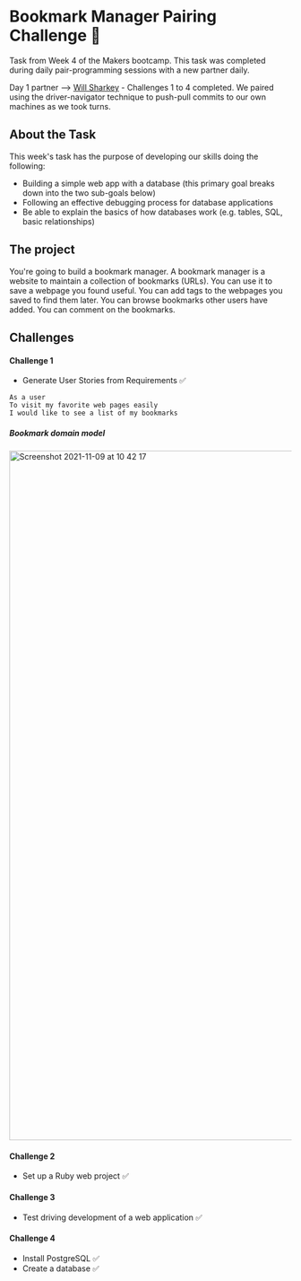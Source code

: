 # Bookmark Manager Pairing Challenge :bookmark:
Task from Week 4 of the Makers bootcamp. This task was completed during daily pair-programming sessions with a new partner daily.

Day 1 partner --> [Will Sharkey](https://github.com/willjshark) - Challenges 1 to 4 completed. We paired using the driver-navigator technique to push-pull commits to our own machines as we took turns. 

## About the Task
This week's task has the purpose of developing our skills doing the following:
- Building a simple web app with a database (this primary goal breaks down into the two sub-goals below)
- Following an effective debugging process for database applications
- Be able to explain the basics of how databases work (e.g. tables, SQL, basic relationships)

## The project
You're going to build a bookmark manager. A bookmark manager is a website to maintain a collection of bookmarks (URLs). You can use it to save a webpage you found useful. You can add tags to the webpages you saved to find them later. You can browse bookmarks other users have added. You can comment on the bookmarks.

## Challenges
#### Challenge 1
- Generate User Stories from Requirements :white_check_mark:

```
As a user
To visit my favorite web pages easily
I would like to see a list of my bookmarks
```

##### Bookmark domain model

<img width="1229" alt="Screenshot 2021-11-09 at 10 42 17" src="https://user-images.githubusercontent.com/75947453/140900410-26f585d9-6191-4f89-a9bc-479a378e7d6c.png">


#### Challenge 2
- Set up a Ruby web project :white_check_mark:

#### Challenge 3
- Test driving development of a web application :white_check_mark:

#### Challenge 4
- Install PostgreSQL :white_check_mark:
- Create a database :white_check_mark:
